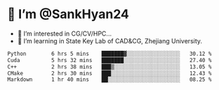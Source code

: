 # 👋 I’m @SankHyan24

- 👀 I’m interested in CG/CV/HPC...
- 🌱 I’m learning in State Key Lab of CAD&CG, Zhejiang University.

<!---
SankHyan24/SankHyan24 is a ✨ special ✨ repository because its `README.md` (this file) appears on your GitHub profile.
You can click the Preview link to take a look at your changes.
--->
<!--START_SECTION:waka-->

```txt
Python        6 hrs 5 mins    ███████▓░░░░░░░░░░░░░░░░░   30.12 %
Cuda          5 hrs 32 mins   ███████░░░░░░░░░░░░░░░░░░   27.40 %
C++           2 hrs 38 mins   ███▒░░░░░░░░░░░░░░░░░░░░░   13.05 %
CMake         2 hrs 30 mins   ███░░░░░░░░░░░░░░░░░░░░░░   12.43 %
Markdown      1 hr 40 mins    ██░░░░░░░░░░░░░░░░░░░░░░░   08.25 %
```

<!--END_SECTION:waka-->

